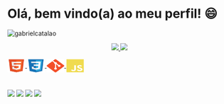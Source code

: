 # Olá, bem vindo(a) ao meu perfil! :smile:

<p align="left"> <img src="https://komarev.com/ghpvc/?username=gabrielcatalao&color=lightgrey&style=flat-square" alt="gabrielcatalao" /> </p>

<div align="center">
  <a href="https://github.com/gabrielcatalao">
  <img height="150em" src="https://github-readme-stats.vercel.app/api?username=gabrielcatalao&show_icons=true&theme=gruvbox&include_all_commits=true&count_private=true"/>
  <img height="150em" src="https://github-readme-stats.vercel.app/api/top-langs/?username=gabrielcatalao&layout=compact&langs_count=6&theme=gruvbox"/>
</div>

  <br>
  
<div style="display: inline_block">
  <img align="center" alt="HTML" height="30" width="40" src="https://raw.githubusercontent.com/devicons/devicon/master/icons/html5/html5-original.svg">
  <img align="center" alt="CSS" height="30" width="40" src="https://raw.githubusercontent.com/devicons/devicon/master/icons/css3/css3-original.svg">
  <img align="center" alt="git" height="30" width="40" src="https://raw.githubusercontent.com/devicons/devicon/master/icons/git/git-original.svg">
  <img align="center" alt="Js" height="30" width="40" src="https://raw.githubusercontent.com/devicons/devicon/master/icons/javascript/javascript-plain.svg">
</div>
 
#
 
<div style= "display: inline-block" align ="center"> 
  <a href = "mailto:gabriel.catalao0@gmail.com" target="_blank"><img src="https://img.shields.io/badge/-Gmail-%23333?style=for-the-badge&logo=gmail&logoColor=black" target="_blank"></a>
  <a href = "https://www.linkedin.com/in/gabrielcatalao/" target="_blank"><img src="https://img.shields.io/badge/-LinkedIn-%230077B5?style=for-the-badge&logo=linkedin&logoColor=black" target="_blank"></a> 
  <a href = "https://instagram.com/gabrielchl" target="_blank"><img src="https://img.shields.io/badge/-Instagram-%23E4405F?style=for-the-badge&logo=instagram&logoColor=black" target="_blank"></a>
  <a href = "https://twitter.com/gabriel_catalao" target="_blank"><img src="https://img.shields.io/badge/Twitter-1DA1F2?style=for-the-badge&logo=twitter&logoColor=black" target="_blank"></a>
</div>
